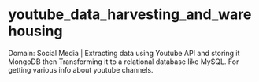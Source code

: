 # youtube_data_harvesting_and_warehousing
Domain: Social Media | Extracting data using Youtube API and storing it MongoDB then Transforming it to a relational database like MySQL. For getting various info about youtube channels. 
